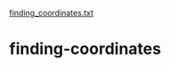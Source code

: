 [finding_coordinates.txt](https://github.com/Sashrutha/finding-coordinates/files/7117534/finding_coordinates.txt)

# finding-coordinates
